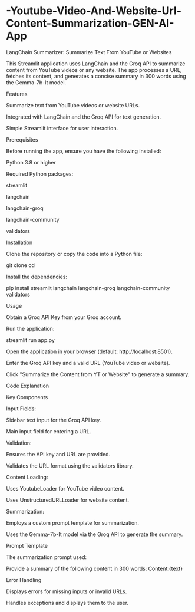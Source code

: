 # -Youtube-Video-And-Website-Url-Content-Summarization-GEN-AI-App
LangChain Summarizer: Summarize Text From YouTube or Websites

This Streamlit application uses LangChain and the Groq API to summarize content from YouTube videos or any website. The app processes a URL, fetches its content, and generates a concise summary in 300 words using the Gemma-7b-It model.

Features

Summarize text from YouTube videos or website URLs.

Integrated with LangChain and the Groq API for text generation.

Simple Streamlit interface for user interaction.

Prerequisites

Before running the app, ensure you have the following installed:

Python 3.8 or higher

Required Python packages:

streamlit

langchain

langchain-groq

langchain-community

validators

Installation

Clone the repository or copy the code into a Python file:

git clone <repository-url>
cd <repository-directory>

Install the dependencies:

pip install streamlit langchain langchain-groq langchain-community validators

Usage

Obtain a Groq API Key from your Groq account.

Run the application:

streamlit run app.py

Open the application in your browser (default: http://localhost:8501).

Enter the Groq API key and a valid URL (YouTube video or website).

Click "Summarize the Content from YT or Website" to generate a summary.

Code Explanation

Key Components

Input Fields:

Sidebar text input for the Groq API key.

Main input field for entering a URL.

Validation:

Ensures the API key and URL are provided.

Validates the URL format using the validators library.

Content Loading:

Uses YoutubeLoader for YouTube video content.

Uses UnstructuredURLLoader for website content.

Summarization:

Employs a custom prompt template for summarization.

Uses the Gemma-7b-It model via the Groq API to generate the summary.

Prompt Template

The summarization prompt used:

Provide a summary of the following content in 300 words:
Content:{text}

Error Handling

Displays errors for missing inputs or invalid URLs.

Handles exceptions and displays them to the user.
